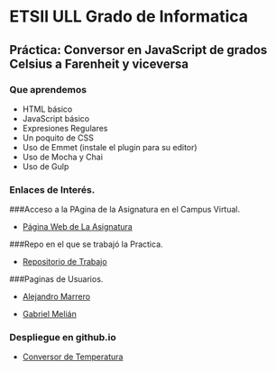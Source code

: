 # ETSII ULL Grado de Informatica

## Práctica: Conversor en JavaScript de grados Celsius a Farenheit y viceversa

### Que aprendemos

* HTML básico
* JavaScript básico
* Expresiones Regulares
* Un poquito de CSS
* Uso de Emmet (instale el plugin para su editor)
* Uso de Mocha y Chai
* Uso de Gulp


### Enlaces de Interés.

###Acceso a la PAgina de la Asignatura en el Campus Virtual.

* [Página Web de La Asignatura](https://campusvirtual.ull.es/1516/course/view.php?id=178)

###Repo en el que se trabajó la Practica.

* [Repositorio de Trabajo](https://github.com/marrero-/conversor-de-temperatura-simple-gabriel_alejandro)

###Paginas de Usuarios.

* [Alejandro Marrero](https://marrero-.github.io/﻿)

* [Gabriel Melián](https://alu0100819786.github.io)

### Despliegue en github.io

* [Conversor de Temperatura](http://ull-esit-gradoii-pl.github.io/conversor-de-temperatura-simple-gabriel_alejandro/)
